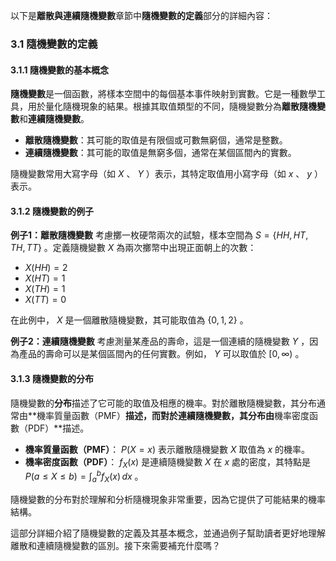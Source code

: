 以下是**離散與連續隨機變數**章節中**隨機變數的定義**部分的詳細內容：

### 3.1 隨機變數的定義

#### 3.1.1 隨機變數的基本概念
**隨機變數**是一個函數，將樣本空間中的每個基本事件映射到實數。它是一種數學工具，用於量化隨機現象的結果。根據其取值類型的不同，隨機變數分為**離散隨機變數**和**連續隨機變數**。

- **離散隨機變數**：其可能的取值是有限個或可數無窮個，通常是整數。
- **連續隨機變數**：其可能的取值是無窮多個，通常在某個區間內的實數。

隨機變數常用大寫字母（如  $`X`$ 、 $`Y`$ ）表示，其特定取值用小寫字母（如  $`x`$ 、 $`y`$ ）表示。

#### 3.1.2 隨機變數的例子

**例子1：離散隨機變數**
考慮擲一枚硬幣兩次的試驗，樣本空間為  $`S = \{HH, HT, TH, TT\}`$ 。定義隨機變數  $`X`$  為兩次擲幣中出現正面朝上的次數：
-  $`X(HH) = 2`$ 
-  $`X(HT) = 1`$ 
-  $`X(TH) = 1`$ 
-  $`X(TT) = 0`$ 

在此例中， $`X`$  是一個離散隨機變數，其可能取值為  $`\{0, 1, 2\}`$ 。

**例子2：連續隨機變數**
考慮測量某產品的壽命，這是一個連續的隨機變數  $`Y`$ ，因為產品的壽命可以是某個區間內的任何實數。例如， $`Y`$  可以取值於  $`[0, \infty)`$ 。

#### 3.1.3 隨機變數的分布

隨機變數的**分布**描述了它可能的取值及相應的機率。對於離散隨機變數，其分布通常由**機率質量函數（PMF）**描述，而對於連續隨機變數，其分布由**機率密度函數（PDF）**描述。

- **機率質量函數（PMF）**： $`P(X = x)`$  表示離散隨機變數  $`X`$  取值為  $`x`$  的機率。
- **機率密度函數（PDF）**： $`f_X(x)`$  是連續隨機變數  $`X`$  在  $`x`$  處的密度，其特點是  $`P(a \leq X \leq b) = \int_a^b f_X(x) \, dx`$ 。

隨機變數的分布對於理解和分析隨機現象非常重要，因為它提供了可能結果的機率結構。

這部分詳細介紹了隨機變數的定義及其基本概念，並通過例子幫助讀者更好地理解離散和連續隨機變數的區別。接下來需要補充什麼嗎？